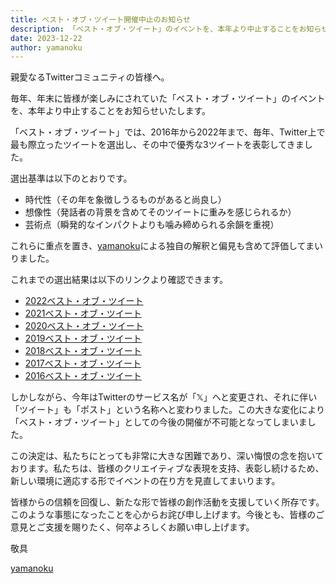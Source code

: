 ```yaml
---
title: ベスト・オブ・ツイート開催中止のお知らせ
description: 「ベスト・オブ・ツイート」のイベントを、本年より中止することをお知らせいたします
date: 2023-12-22
author: yamanoku
---
```


親愛なるTwitterコミュニティの皆様へ。

毎年、年末に皆様が楽しみにされていた「ベスト・オブ・ツイート」のイベントを、本年より中止することをお知らせいたします。

「ベスト・オブ・ツイート」では、2016年から2022年まで、毎年、Twitter上で最も際立ったツイートを選出し、その中で優秀な3ツイートを表彰してきました。

選出基準は以下のとおりです。

- 時代性（その年を象徴しうるものがあると尚良し）
- 想像性（発話者の背景を含めてそのツイートに重みを感じられるか）
- 芸術点（瞬発的なインパクトよりも噛み締められる余韻を重視）

これらに重点を置き、[yamanoku](https://twitter.com/yamanoku)による独自の解釈と偏見も含めて評価してまいりました。

これまでの選出結果は以下のリンクより確認できます。

- [2022ベスト・オブ・ツイート](https://note.com/yamanoku/n/na3cd915871d5)
- [2021ベスト・オブ・ツイート](https://twitter.com/i/events/1476534324451233793)
- [2020ベスト・オブ・ツイート](https://twitter.com/i/events/1344235132148805638)
- [2019ベスト・オブ・ツイート](https://twitter.com/i/events/1211829560846635008)
- [2018ベスト・オブ・ツイート](https://twitter.com/i/events/1079260452830425088)
- [2017ベスト・オブ・ツイート](https://twitter.com/i/events/947136525485031424)
- [2016ベスト・オブ・ツイート](https://twitter.com/i/events/947405980521730050)

しかしながら、今年はTwitterのサービス名が「𝕏」へと変更され、それに伴い「ツイート」も「ポスト」という名称へと変わりました。この大きな変化により「ベスト・オブ・ツイート」としての今後の開催が不可能となってしまいました。

この決定は、私たちにとっても非常に大きな困難であり、深い悔恨の念を抱いております。私たちは、皆様のクリエイティブな表現を支持、表彰し続けるため、新しい環境に適応する形でイベントの在り方を見直してまいります。

皆様からの信頼を回復し、新たな形で皆様の創作活動を支援していく所存です。このような事態になったことを心からお詫び申し上げます。今後とも、皆様のご意見とご支援を賜りたく、何卒よろしくお願い申し上げます。

敬具

[yamanoku](https://twitter.com/yamanoku)


